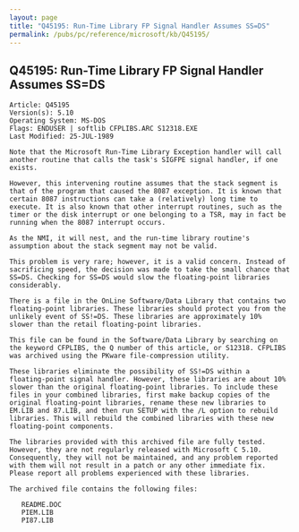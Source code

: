 ```yaml
---
layout: page
title: "Q45195: Run-Time Library FP Signal Handler Assumes SS=DS"
permalink: /pubs/pc/reference/microsoft/kb/Q45195/
---
```


## Q45195: Run-Time Library FP Signal Handler Assumes SS=DS

	Article: Q45195
	Version(s): 5.10
	Operating System: MS-DOS
	Flags: ENDUSER | softlib CFPLIBS.ARC S12318.EXE
	Last Modified: 25-JUL-1989
	
	Note that the Microsoft Run-Time Library Exception handler will call
	another routine that calls the task's SIGFPE signal handler, if one
	exists.
	
	However, this intervening routine assumes that the stack segment is
	that of the program that caused the 8087 exception. It is known that
	certain 8087 instructions can take a (relatively) long time to
	execute. It is also known that other interrupt routines, such as the
	timer or the disk interrupt or one belonging to a TSR, may in fact be
	running when the 8087 interrupt occurs.
	
	As the NMI, it will nest, and the run-time library routine's
	assumption about the stack segment may not be valid.
	
	This problem is very rare; however, it is a valid concern. Instead of
	sacrificing speed, the decision was made to take the small chance that
	SS=DS. Checking for SS=DS would slow the floating-point libraries
	considerably.
	
	There is a file in the OnLine Software/Data Library that contains two
	floating-point libraries. These libraries should protect you from the
	unlikely event of SS!=DS. These libraries are approximately 10%
	slower than the retail floating-point libraries.
	
	This file can be found in the Software/Data Library by searching on
	the keyword CFPLIBS, the Q number of this article, or S12318. CFPLIBS
	was archived using the PKware file-compression utility.
	
	These libraries eliminate the possibility of SS!=DS within a
	floating-point signal handler. However, these libraries are about 10%
	slower than the original floating-point libraries. To include these
	files in your combined libraries, first make backup copies of the
	original floating-point libraries, rename these new libraries to
	EM.LIB and 87.LIB, and then run SETUP with the /L option to rebuild
	libraries. This will rebuild the combined libraries with these new
	floating-point components.
	
	The libraries provided with this archived file are fully tested.
	However, they are not regularly released with Microsoft C 5.10.
	Consequently, they will not be maintained, and any problem reported
	with them will not result in a patch or any other immediate fix.
	Please report all problems experienced with these libraries.
	
	The archived file contains the following files:
	
	   README.DOC
	   PIEM.LIB
	   PI87.LIB
